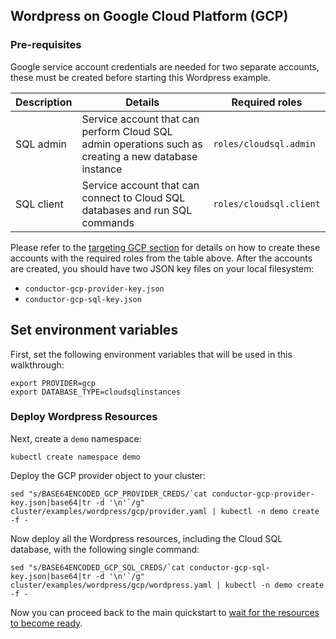 ## Wordpress on Google Cloud Platform (GCP)

### Pre-requisites

Google service account credentials are needed for two separate accounts, these must be created before starting this Wordpress example.

| Description | Details | Required roles |
| ----- | --------- | ----------- |
| SQL admin | Service account that can perform Cloud SQL admin operations such as creating a new database instance | `roles/cloudsql.admin` |
| SQL client | Service account that can connect to Cloud SQL databases and run SQL commands | `roles/cloudsql.client` |

Please refer to the [targeting GCP section](./troubleshooting.md#targeting-google-cloud-platform-gcp) for details on how to create these accounts with the required roles from the table above.
After the accounts are created, you should have two JSON key files on your local filesystem:

* `conductor-gcp-provider-key.json`
* `conductor-gcp-sql-key.json`

## Set environment variables

First, set the following environment variables that will be used in this walkthrough:

```
export PROVIDER=gcp
export DATABASE_TYPE=cloudsqlinstances
```

### Deploy Wordpress Resources

Next, create a `demo` namespace:

```console
kubectl create namespace demo
```

Deploy the GCP provider object to your cluster:

```console
sed "s/BASE64ENCODED_GCP_PROVIDER_CREDS/`cat conductor-gcp-provider-key.json|base64|tr -d '\n'`/g" cluster/examples/wordpress/gcp/provider.yaml | kubectl -n demo create -f -
```

Now deploy all the Wordpress resources, including the Cloud SQL database, with the following single command:

```console
sed "s/BASE64ENCODED_GCP_SQL_CREDS/`cat conductor-gcp-sql-key.json|base64|tr -d '\n'`/g" cluster/examples/wordpress/gcp/wordpress.yaml | kubectl -n demo create -f -
```

Now you can proceed back to the main quickstart to [wait for the resources to become ready](./quickstart.md#waiting-for-completion).
